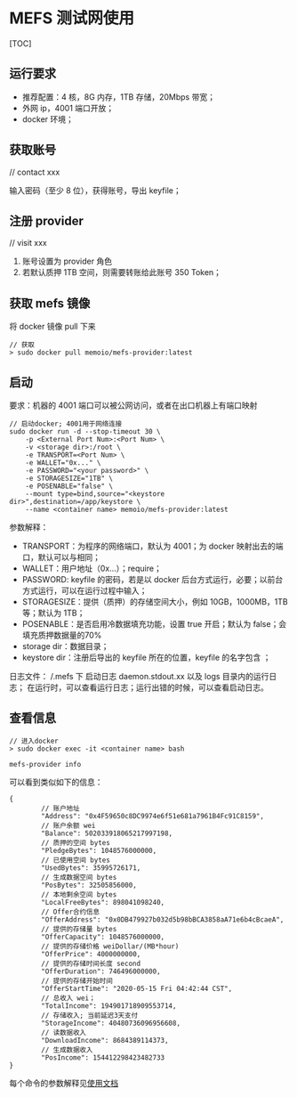 # MEFS 测试网使用

[TOC]

## 运行要求

- 推荐配置：4 核，8G 内存，1TB 存储，20Mbps 带宽；
- 外网 ip，4001 端口开放；
- docker 环境；

## 获取账号

// contact xxx

输入密码（至少 8 位），获得账号，导出 keyfile；

## 注册 provider

// visit xxx

1. 账号设置为 provider 角色
2. 若默认质押 1TB 空间，则需要转账给此账号 350 Token；

## 获取 mefs 镜像

将 docker 镜像 pull 下来

```shell
// 获取
> sudo docker pull memoio/mefs-provider:latest
```

## 启动

要求：机器的 4001 端口可以被公网访问，或者在出口机器上有端口映射

```docker
// 启动docker; 4001用于网络连接
sudo docker run -d --stop-timeout 30 \
    -p <External Port Num>:<Port Num> \
    -v <storage dir>:/root \
    -e TRANSPORT=<Port Num> \
    -e WALLET="0x..." \
    -e PASSWORD="<your password>" \
    -e STORAGESIZE="1TB" \
    -e POSENABLE="false" \
    --mount type=bind,source="<keystore dir>",destination=/app/keystore \
    --name <container name> memoio/mefs-provider:latest
```

参数解释：

- TRANSPORT：<Port Num>为程序的网络端口，默认为 4001；<External Port Num>为 docker 映射出去的端口，默认可以与<Port Num>相同；
- WALLET：用户地址（0x...）；require；
- PASSWORD: keyfile 的密码，若是以 docker 后台方式运行，必要；以前台方式运行，可以在运行过程中输入；
- STORAGESIZE：提供（质押）的存储空间大小，例如 10GB，1000MB，1TB 等；默认为 1TB；
- POSENABLE：是否启用冷数据填充功能，设置 true 开启；默认为 false；会填充质押数据量的70\%
- storage dir：数据目录；
- keystore dir：注册后导出的 keyfile 所在的位置，keyfile 的名字包含 <WALLET>；

日志文件：
<storage dir>/.mefs 下 启动日志 daemon.stdout.xx 以及 logs 目录内的运行日志；
在运行时，可以查看运行日志；运行出错的时候，可以查看启动日志。

## 查看信息

```shell
// 进入docker
> sudo docker exec -it <container name> bash
```

```shell
mefs-provider info
```

可以看到类似如下的信息：

```
{
        // 账户地址
        "Address": "0x4F59650c8DC9974e6f51e681a7961B4Fc91C8159",
        // 账户余额 wei
        "Balance": 502033918065217997198,
        // 质押的空间 bytes
        "PledgeBytes": 1048576000000,
        // 已使用空间 bytes
        "UsedBytes": 35995726171,
        // 生成数据空间 bytes
        "PosBytes": 32505856000,
        // 本地剩余空间 bytes
        "LocalFreeBytes": 898041098240,
        // Offer合约信息
        "OfferAddress": "0x0DB479927b032d5b98bBCA3858aA71e6b4cBcaeA",
        // 提供的存储量 bytes
        "OfferCapacity": 1048576000000,
        // 提供的存储价格 weiDollar/(MB*hour)
        "OfferPrice": 4000000000,
        // 提供的存储时间长度 second
        "OfferDuration": 746496000000,
        // 提供的存储开始时间
        "OfferStartTime": "2020-05-15 Fri 04:42:44 CST",
        // 总收入 wei；
        "TotalIncome": 194901718909553714,
        // 存储收入; 当前延迟3天支付
        "StorageIncome": 40480736096956608,
        // 读数据收入
        "DownloadIncome": 8684389114373,
        // 生成数据收入
        "PosIncome": 154412298423482733
}
```

每个命令的参数解释见[使用文档](https://github.com/memoio/docs)

